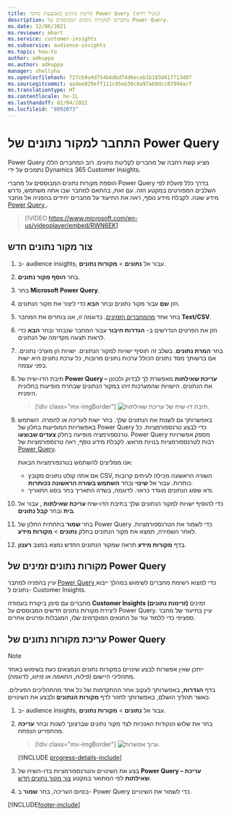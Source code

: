 ```yaml
---
title: קליטת נתונים באמצעות מחבר Power Query (מכיל וידאו)
description: מחברים למקורות נתונים המבוססים על Power Query.
ms.date: 12/06/2021
ms.reviewer: mhart
ms.service: customer-insights
ms.subservice: audience-insights
ms.topic: how-to
author: adkuppa
ms.author: adkuppa
manager: shellyha
ms.openlocfilehash: 727cb9a4d754b6dbd74d6ecab1b183d41f713d8f
ms.sourcegitcommit: aadee829eff111c95eb30c0a97a68dcc87994acf
ms.translationtype: HT
ms.contentlocale: he-IL
ms.lasthandoff: 02/04/2022
ms.locfileid: "8092073"
---
```

# <a name="connect-to-a-power-query-data-source"></a>התחבר למקור נתונים של Power Query

Power Query מציע קשת רחבה של מחברים לקליטת נתונים. רוב המחברים הללו נתמכים על ידי Dynamics 365 Customer Insights. 

הוספת מקורות נתונים המבוססים על מחברי Power Query בדרך כלל פועלת לפי השלבים המפורטים במקטע הזה. עם זאת, בהתאם למחבר שבו אתה משתמש, נדרש מידע שונה. לקבלת מידע נוסף, ראה את התיעוד על מחברים יחידים בהפניה אל מחבר [Power Query ](/power-query/connectors/).

> [!VIDEO https://www.microsoft.com/en-us/videoplayer/embed/RWN6EK]

## <a name="create-a-new-data-source"></a>צור מקור נתונים חדש

1. ב- audience insights, עבור אל **נתונים** > **מקורות נתונים**.

1. בחר **הוסף מקור נתונים**.

1. בחר **Microsoft Power Query**.

1. הזן **שם** עבור מקור נתונים ובחר **הבא** כדי ליצור את מקור הנתונים.

1. בחר אחד [מהמחברים הזמינים](#available-power-query-data-sources). בדוגמה זו, אנו בוחרים את המחבר **Text/CSV**.

1. הזן את הפרטים הנדרשים ב- **הגדרות חיבור** עבור המחבר שנבחר ובחר **הבא** כדי לראות תצוגה מקדימה של הנתונים.

1. בחר **המרת נתונים**. בשלב זה תוסיף ישויות למקור הנתונים. ישויות הן מערכי נתונים. אם ברשותך מסד נתונים הכולל ערכות נתונים מרובות, כל ערכת נתונים היא ישות בפני עצמה.

1. תיבת הדו-שיח של **Power Query – עריכת שאילתות** מאפשרת לך לבדוק ולכוונן את הנתונים. הישויות שהמערכות זיהו במקור הנתונים שבחרת מופיעות בחלונית הימנית.

   > [!div class="mx-imgBorder"]
   > ![תיבת דו-שיח של עריכת שאילתות.](media/data-manager-configure-edit-queries.png "תיבת דו-שיח של עריכת שאילתות")

1. באפשרותך גם לשנות את הנתונים שלך. בחר ישות לעריכה או להמרה. השתמש באפשרויות המופיעות בחלון של Power Query כדי לבצע טרנספורמציות. כל טרנספורמציה מופיעה בחלק **צעדים שבוצעו**. Power Query מספק אפשרויות רבות לטרנספורמציות בנויות מראש. לקבלת מידע נוסף, ראה טרנספורמציות של [Power Query](/power-query/power-query-what-is-power-query#transformations).

   אנו ממליצים להשתמש בטרנפורמציות הבאות:

   - אם אתה קולט נתונים מקובץ CSV, השורה הראשונה מכילה לעיתים קרובות כותרות. עבור אל **שינוי** ובחר **השתמש בשורה הראשונה ככותרות**.
   - ודא שסוג הנתונים מוגדר כראוי. לדוגמה, בשדה התאריך בחר בסוג התאריך.

1. כדי להוסיף ישויות למקור הנתונים שלך בתיבת הדו-שיח **עריכת שאילתות** , עבור אל **בית** ובחר **קבל נתונים**.

1. בחר **שמור** בתחתית החלון של Power Query כדי לשמור את הטרנספורמציות. לאחר השמירה, תמצא את מקור הנתונים בחלק **נתונים** > **מקורות מידע**.

1. בדף **מקורות מידע** תראה שמקור הנתונים החדש נמצא במצב **רענון**.

## <a name="available-power-query-data-sources"></a>מקורות נתונים זמינים של  Power Query

עיין בהפניה למחבר [Power Query ](/power-query/connectors/) כדי למצוא רשימת מחברים לשימוש במהלך ייבוא נתונים ל- Customer Insights. 

מחברים עם סימן ביקורת בעמודה **Customer Insights (זרימות נתונים)** זמינים ליצירת מקורות נתונים חדשים המבוססים על Power Query. עיין בתיעוד של מחבר ספציפי כדי ללמוד עוד על התנאים המוקדמים שלו, המגבלות ופרטים אחרים.

## <a name="edit-power-query-data-sources"></a>עריכת מקורות נתונים של Power Query

> [!NOTE]
> ייתכן שאין אפשרות לבצע שינויים במקורות נתונים הנמצאים כעת בשימוש באחד מתהליכי היישום (*פילוח*, *התאמה* או *מיזוג*, לדוגמה). 
>
> בדף **הגדרות**, באפשרותך לעקוב אחר ההתקדמות של כל אחד מהתהליכים הפעילים. כאשר תהליך הושלם, באפשרותך לחזור לדף **מקורות הנתונים** ולבצע את השינויים.

1. ב- audience insights, עבור אל **נתונים** > **מקורות נתונים**.

2. בחר את שלוש הנקודות האנכיות לצד מקור נתונים שברצונך לשנות ובחר **עריכה** מהתפריט הנפתח.

   > [!div class="mx-imgBorder"]
   > ![ערוך אפשרות.](media/edit-option-data-sources.png "ערוך אפשרות")

   [!INCLUDE [progress-details-include](../includes/progress-details-pane.md)]
   
3. בצע את השינויים והטרנספורמציות בדו-השיח של **Power Query – עריכת שאילתות** לפי המתואר במקטע [צור מקור נתונים חדש](#create-a-new-data-source).

4. בסיום העריכה, בחר **שמור** ב- Power Query כדי לשמור את השינויים.


[!INCLUDE[footer-include](../includes/footer-banner.md)]
